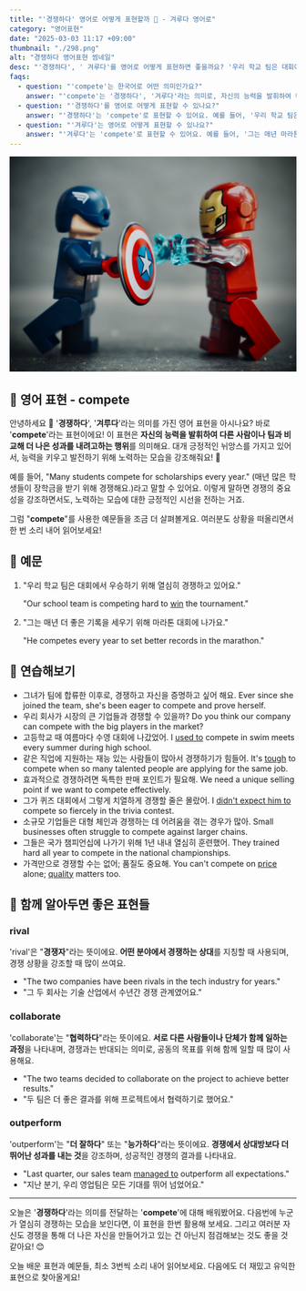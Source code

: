 ```yaml
---
title: "'경쟁하다' 영어로 어떻게 표현할까 ️🏅 - 겨루다 영어로"
category: "영어표현"
date: "2025-03-03 11:17 +09:00"
thumbnail: "./298.png"
alt: "경쟁하다 영어표현 썸네일"
desc: "'경쟁하다', ' 겨루다'를 영어로 어떻게 표현하면 좋을까요? '우리 학교 팀은 대회에서 우승하기 위해 열심히 경쟁하고 있어요.', '그는 매년 마라톤 대회에서 더 좋은 기록을 세우기 위해 경쟁해요.' 등을 영어로 표현하는 법을 배워봅시다. 다양한 예문을 통해서 연습하고 본인의 표현으로 만들어 보세요."
faqs:
  - question: "'compete'는 한국어로 어떤 의미인가요?"
    answer: "'compete'는 '경쟁하다', '겨루다'라는 의미로, 자신의 능력을 발휘하여 다른 사람이나 팀과 비교해 더 나은 성과를 내려고 하는 행위를 나타내요."
  - question: "'경쟁하다'를 영어로 어떻게 표현할 수 있나요?"
    answer: "'경쟁하다'는 'compete'로 표현할 수 있어요. 예를 들어, '우리 학교 팀은 대회에서 우승하기 위해 열심히 경쟁하고 있어요.'는 'Our school team is competing hard to win the tournament.'로 말할 수 있어요."
  - question: "'겨루다'는 영어로 어떻게 표현할 수 있나요?"
    answer: "'겨루다'는 'compete'로 표현할 수 있어요. 예를 들어, '그는 매년 마라톤 대회에서 더 좋은 기록을 세우기 위해 경쟁해요.'는 'He competes every year to set better records in the marathon.'으로 말할 수 있어요."
---
```


![캡틴 아메리카와 아이언맨 레고가 싸운다](./298-1.jpg)

## 🌟 영어 표현 - compete

안녕하세요 👋 '**경쟁하다**', '**겨루다**'라는 의미를 가진 영어 표현을 아시나요? 바로 '**compete**'라는 표현이에요! 이 표현은 **자신의 능력을 발휘하여 다른 사람이나 팀과 비교해 더 나은 성과를 내려고하는 행위**를 의미해요. 대개 긍정적인 뉘앙스를 가지고 있어서, 능력을 키우고 발전하기 위해 노력하는 모습을 강조해줘요! 🚀

예를 들어, "Many students compete for scholarships every year." (매년 많은 학생들이 장학금을 받기 위해 경쟁해요.)라고 말할 수 있어요. 이렇게 말하면 경쟁의 중요성을 강조하면서도, 노력하는 모습에 대한 긍정적인 시선을 전하는 거죠.

그럼 "**compete**"를 사용한 예문들을 조금 더 살펴볼게요. 여러분도 상황을 떠올리면서 한 번 소리 내어 읽어보세요!

## 📖 예문

1. "우리 학교 팀은 대회에서 우승하기 위해 열심히 경쟁하고 있어요."

   "Our school team is competing hard to [win](/blog/in-english/456.win/) the tournament."

2. "그는 매년 더 좋은 기록을 세우기 위해 마라톤 대회에 나가요."

   "He competes every year to set better records in the marathon."

## 💬 연습해보기

<ul data-interactive-list>
  <li data-interactive-item>
    <span data-toggler>그녀가 팀에 합류한 이후로, 경쟁하고 자신을 증명하고 싶어 해요.</span>
    <span data-answer>Ever since she joined the team, she's been eager to compete and prove herself.</span>
  </li>
  <li data-interactive-item>
    <span data-toggler>우리 회사가 시장의 큰 기업들과 경쟁할 수 있을까?</span>
    <span data-answer>Do you think our company can compete with the big players in the market?</span>
  </li>
  <li data-interactive-item>
    <span data-toggler>고등학교 때 여름마다 수영 대회에 나갔었어.</span>
    <span data-answer>I <a href="/blog/in-english/143.used-to/">used to</a> compete in swim meets every summer during high school.</span>
  </li>
  <li data-interactive-item>
    <span data-toggler>같은 직업에 지원하는 재능 있는 사람들이 많아서 경쟁하기가 힘들어.</span>
    <span data-answer>It's <a href="/blog/in-english/183.tough/">tough</a> to compete when so many talented people are applying for the same job.</span>
  </li>
  <li data-interactive-item>
    <span data-toggler>효과적으로 경쟁하려면 독특한 판매 포인트가 필요해.</span>
    <span data-answer>We need a unique selling point if we want to compete effectively.</span>
  </li>
  <li data-interactive-item>
    <span data-toggler>그가 퀴즈 대회에서 그렇게 치열하게 경쟁할 줄은 몰랐어.</span>
    <span data-answer>I <a href="/blog/in-english/018.didn't-expect-to-do/">didn't expect him to</a> compete so fiercely in the trivia contest.</span>
  </li>
  <li data-interactive-item>
    <span data-toggler>소규모 기업들은 대형 체인과 경쟁하는 데 어려움을 겪는 경우가 많아.</span>
    <span data-answer>Small businesses often struggle to compete against larger chains.</span>
  </li>
  <li data-interactive-item>
    <span data-toggler>그들은 국가 챔피언십에 나가기 위해 1년 내내 열심히 훈련했어.</span>
    <span data-answer>They trained hard all year to compete in the national championships.</span>
  </li>
  <li data-interactive-item>
    <span data-toggler>가격만으로 경쟁할 수는 없어; 품질도 중요해.</span>
    <span data-answer>You can't compete on <a href="/blog/in-english/640.price/">price</a> alone; <a href="/blog/in-english/304.quality/">quality</a> matters too.</span>
  </li>
</ul>

## 🤝 함께 알아두면 좋은 표현들

### rival

'rival'은 "**경쟁자**"라는 뜻이에요. **어떤 분야에서 경쟁하는 상대**를 지칭할 때 사용되며, 경쟁 상황을 강조할 때 많이 쓰여요.

- "The two companies have been rivals in the tech industry for years."
- "그 두 회사는 기술 산업에서 수년간 경쟁 관계였어요."

### collaborate

'collaborate'는 "**협력하다**"라는 뜻이에요. **서로 다른 사람들이나 단체가 함께 일하는 과정**을 나타내며, 경쟁과는 반대되는 의미로, 공동의 목표를 위해 함께 일할 때 많이 사용해요.

- "The two teams decided to collaborate on the project to achieve better results."
- "두 팀은 더 좋은 결과를 위해 프로젝트에서 협력하기로 했어요."

### outperform

'outperform'는 "**더 잘하다**" 또는 "**능가하다**"라는 뜻이에요. **경쟁에서 상대방보다 더 뛰어난 성과를 내는 것**을 강조하며, 성공적인 경쟁의 결과를 나타내요.

- "Last quarter, our sales team [managed to](/blog/in-english/175.manage-to/) outperform all expectations."
- "지난 분기, 우리 영업팀은 모든 기대를 뛰어 넘었어요."

---

오늘은 '**경쟁하다**'라는 의미를 전달하는 '**compete**'에 대해 배워봤어요. 다음번에 누군가 열심히 경쟁하는 모습을 보인다면, 이 표현을 한번 활용해 보세요. 그리고 여러분 자신도 경쟁을 통해 더 나은 자신을 만들어가고 있는 건 아닌지 점검해보는 것도 좋을 것 같아요! 😊

오늘 배운 표현과 예문들, 최소 3번씩 소리 내어 읽어보세요. 다음에도 더 재밌고 유익한 표현으로 찾아올게요!
